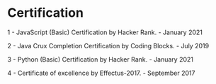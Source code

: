 # Certification

1 - JavaScript (Basic) Certification by Hacker Rank. - January 2021

2 - Java Crux Completion Certification by Coding Blocks. - July 2019

3 - Python (Basic) Certification by Hacker Rank. - January 2021

4 - Certificate of excellence by Effectus-2017. - September 2017 
